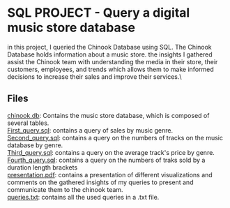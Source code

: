 # SQL PROJECT - Query a digital music store database
in this project, I queried the Chinook Database using SQL. The Chinook Database holds information about a music store. the insights I gathered assist the Chinook team with understanding the media in their store, their customers, employees, and trends which allows them to make informed decisions to increase their sales and improve their services.\
## Files
[chinook.db](https://github.com/Mohammed-Refat-0/Query-a-digital-music-store-database-project/blob/main/chinook.db): Contains the music store database, which is composed of several tables.\
[First_query.sql](https://github.com/Mohammed-Refat-0/Query-a-digital-music-store-database-project/blob/main/First_query.sql): contains a query of sales by music genre.\
[Second_query.sql](https://github.com/Mohammed-Refat-0/Query-a-digital-music-store-database-project/blob/main/Second_query.sql): contains a query on the numbers of tracks on the music database by genre.\
[Third_query.sql](https://github.com/Mohammed-Refat-0/Query-a-digital-music-store-database-project/blob/main/Third_query.sql): contains a query on the average track's price by genre.\
[Fourth_query.sql](https://github.com/Mohammed-Refat-0/Query-a-digital-music-store-database-project/blob/main/Fourth_query.sql): contains a query on the numbers of traks sold by a duration length brackets\
[presentation.pdf](https://github.com/Mohammed-Refat-0/Query-a-digital-music-store-database-project/blob/main/presentation.pdf): contains a presentation of different visualizations and comments on the gathered insights of my queries to present and communicate them to the chinook team.\
[queries.txt](https://github.com/Mohammed-Refat-0/Query-a-digital-music-store-database-project/blob/main/queries.txt): contains all the used queries in a .txt file.
